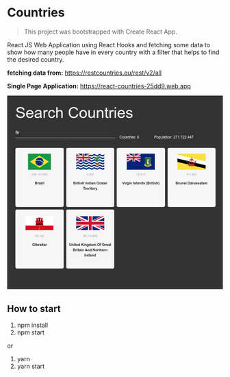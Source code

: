 # Countries

> This project was bootstrapped with Create React App.

React JS Web Application using React Hooks and fetching some data to show how many people have in every country with a filter that helps to find the desired country.

**fetching data from:** https://restcountries.eu/rest/v2/all

**Single Page Application:** https://react-countries-25dd9.web.app

![Image of app-countries](./public/react-countries.png)

## How to start

1. npm install
2. npm start

or

1. yarn
2. yarn start
